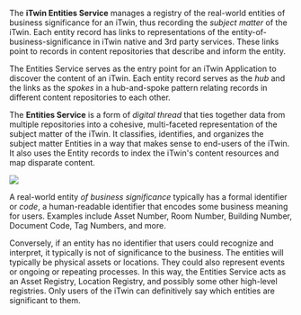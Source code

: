 The **iTwin Entities Service** manages a registry of the real-world entities of business significance for an iTwin, thus recording the *subject matter* of the iTwin. Each entity record has links to representations of the entity-of-business-significance in iTwin native and 3rd party services. These links point to records in content repositories that describe and inform the entity.

The Entities Service serves as the entry point for an iTwin Application to discover the content of an iTwin. Each entity record serves as the *hub* and the links as the *spokes* in a hub-and-spoke pattern relating records in different content repositories to each other.

The **Entities Service** is a form of *digital thread* that ties together data from multiple repositories into a cohesive, multi-faceted representation of the subject matter of the iTwin. It classifies, identifies, and organizes the subject matter Entities in a way that makes sense to end-users of the iTwin. It also uses the Entity records to index the iTwin's content resources and map disparate content.

<img src="/images/entities-service-overview.png" />

A real-world entity *of business significance* typically has a formal identifier or *code*, a human-readable identifier that encodes some business meaning for users. Examples include Asset Number, Room Number, Building Number, Document Code, Tag Numbers, and more.

Conversely, if an entity has no identifier that users could recognize and interpret, it typically is not of significance to the business. The entities will typically be physical assets or locations. They could also represent events or ongoing or repeating processes. In this way, the Entities Service acts as an Asset Registry, Location Registry, and possibly some other high-level registries. Only users of the iTwin can definitively say which entities are significant to them.